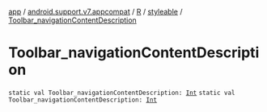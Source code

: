 [app](../../../index.md) / [android.support.v7.appcompat](../../index.md) / [R](../index.md) / [styleable](index.md) / [Toolbar_navigationContentDescription](.)

# Toolbar_navigationContentDescription

`static val Toolbar_navigationContentDescription: `[`Int`](https://kotlinlang.org/api/latest/jvm/stdlib/kotlin/-int/index.html)
`static val Toolbar_navigationContentDescription: `[`Int`](https://kotlinlang.org/api/latest/jvm/stdlib/kotlin/-int/index.html)
